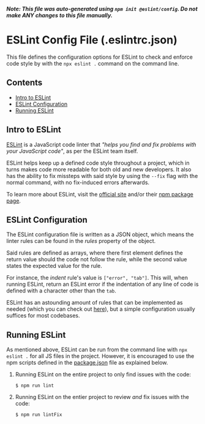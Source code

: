 ***Note: This file was auto-generated using `npm init @eslint/config`. Do not make ANY changes to this file manually.***

# **ESLint Config File (.eslintrc.json)**

This file defines the configuration options for ESLint to check and enforce code style by with the `npx eslint .` command on the command line.

## **Contents**

- [Intro to ESLint](#intro-to-eslint)
- [ESLint Configuration](#eslint-configuration)
- [Running ESLint](#running-eslint)

## **Intro to ESLint**

[ESLint](https://eslint.org) is a JavaScript code linter that *"helps you find and fix problems with your JavaScript code"*, as per the ESLint team itself.

ESLint helps keep up a defined code style throughout a project, which in turns makes code more readable for both old and new developers. It also has the ability to fix missteps with said style by using the `--fix` flag with the normal command, with no fix-induced errors afterwards.

To learn more about ESLint, visit the [official site](https://eslint.org) and/or their [npm package page](https://npmjs.com/package/eslint).

## **ESLint Configuration**

The ESLint configuration file is written as a JSON object, which means the linter rules can be found in the *rules* property of the object.

Said rules are defined as arrays, where there first element defines the return value should the code not follow the rule, while the second value states the expected value for the rule.

For instance, the *indent* rule's value is `["error", "tab"]`. This will, when running ESLint, return an ESLint error if the indentation of any line of code is defined with a character other than the `tab`.

ESLint has an astounding amount of rules that can be implemented as needed (which you can check out [here](https://eslint.org/docs/latest/rules)), but a simple configuration usually suffices for most codebases.

## **Running ESLint**

As mentioned above, ESLint can be run from the command line with `npx eslint .` for all JS files in the project. However, it is encouraged to use the npm scripts defined in the [package.json](./../package.json) file as explained below.

1. Running ESLint on the entire project to only find issues with the code:

	```shell
	$ npm run lint
	```

2. Running ESLint on the entier project to review *and* fix issues with the code:

	```shell
	$ npm run lintFix
	```
